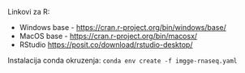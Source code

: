 
Linkovi za R:
* Windows base - https://cran.r-project.org/bin/windows/base/
* MacOS base - https://cran.r-project.org/bin/macosx/
* RStudio https://posit.co/download/rstudio-desktop/

Instalacija conda okruzenja:
`conda env create -f imgge-rnaseq.yaml`
